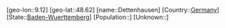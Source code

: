 ﻿---
location: [48.62,9.12]
type: City
tags:
- geo/City


SpocWebEntityId: 29765
isDeleted: false
confidential: public

---
[geo-lon::9.12]
[geo-lat::48.62]
[name::Dettenhausen]
[Country::[Germany](geo/Continent/Europe/Germany.md)]
[State::[Baden-Wuerttemberg](geo/Continent/Europe/Germany/Baden-Wuerttemberg.md)]
[Population::]
[Unknown::]

